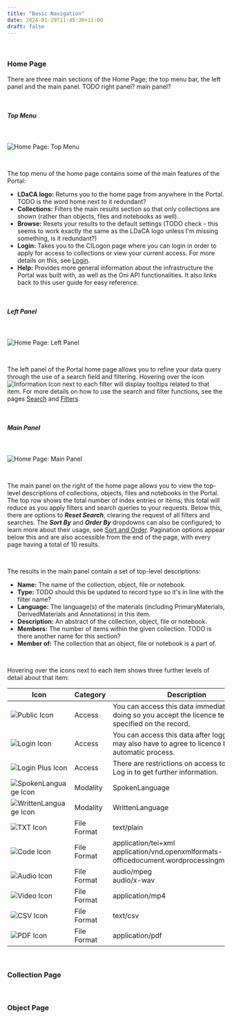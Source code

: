 ```yaml
---
title: "Basic Navigation"
date: 2024-01-29T11:45:30+11:00
draft: false
---
```


<br>

### Home Page

There are three main sections of the Home Page; the top menu bar, the left panel and the main panel. TODO right panel? main panel?

<br>

##### Top Menu

<br>

![Home Page: Top Menu](/help_docs/portal01-topMenu.png)

<br>

The top menu of the home page contains some of the main features of the Portal:
- __LDaCA logo:__ Returns you to the home page from anywhere in the Portal. TODO is the word home next to it redundant?
- __Collections:__ Filters the main results section so that only collections are shown (rather than objects, files and notebooks as well).
- __Browse:__ Resets your results to the default settings (TODO check - this seems to work exactly the same as the LDaCA logo unless I'm missing something, is it redundant?)
- __Login:__ Takes you to the CILogon page where you can login in order to apply for access to collections or view your current access. For more details on this, see [Login](/accessing-data/login/).
- __Help:__ Provides more general information about the infrastructure the Portal was built with, as well as the Oni API functionalities. It also links back to this user guide for easy reference.

<br>

##### Left Panel

<br>

![Home Page: Left Panel](/help_docs/portal01-leftPanel.png)

<br>

The left panel of the Portal home page allows you to refine your data query through the use of a search field and filtering. Hovering over the icon ![Information Icon](/help_docs/information.png) next to each filter will display tooltips related to that item. For more details on how to use the search and filter functions, see the pages [Search](/browsing-searching/search/) and [Filters](/browsing-searching/filters/).

<br>

##### Main Panel

<br>

![Home Page: Main Panel](/help_docs/portal01-mainFrame.png)

<br>

The main panel on the right of the home page allows you to view the top-level descriptions of collections, objects, files and notebooks in the Portal. The top row shows the total number of index entries or items; this total will reduce as you apply filters and search queries to your requests. Below this, there are options to ___Reset Search___, clearing the request of all filters and searches. The ___Sort By___ and ___Order By___ dropdowns can also be configured; to learn more about their usage, see [Sort and Order](/browsing-searching/sort-and-order/). Pagination options appear below this and are also accessible from the end of the page, with every page having a total of 10 results.

<br>

The results in the main panel contain a set of top-level descriptions:
- __Name:__ The name of the collection, object, file or notebook.
- __Type:__ TODO should this be updated to record type so it's in line with the filter name?
- __Language:__ The language(s) of the materials (including PrimaryMaterials, DerivedMaterials and Annotations) in this item.
- __Description:__ An abstract of the collection, object, file or notebook.
- __Members:__ The number of items within the given collection. TODO is there another name for this section?
- __Member of:__ The collection that an object, file or notebook is a part of.

<br>

Hovering over the icons next to each item shows three further levels of detail about that item:

Icon | Category | Description
--- | --- | ---
![Public Icon](/help_docs/public.svg) | Access | You can access this data immediately and by doing so you accept the licence terms specified on the record.
![Login Icon](/help_docs/login.svg) | Access | You can access this data after logging in. You may also have to agree to licence terms in an automatic process.
![Login Plus Icon](/help_docs/loginplus.svg) | Access | There are restrictions on access to this data. Log in to get further information.
![SpokenLanguage Icon](/help_docs/spokenlanguage.svg) | Modality | SpokenLanguage
![WrittenLanguage Icon](/help_docs/writtenlanguage.svg) | Modality | WrittenLanguage
![TXT Icon](/help_docs/file-lines-solid.svg) | File Format | text/plain
![Code Icon](/help_docs/file-code-solid.svg) | File Format | application/tei+xml<br>application/vnd.openxmlformats-officedocument.wordprocessingml.document
![Audio Icon](/help_docs/file-audio-solid.svg) | File Format | audio/mpeg<br>audio/x-wav
![Video Icon](/help_docs/file-video-solid.svg) | File Format | application/mp4
![CSV Icon](/help_docs/file-csv-solid.svg) | File Format | text/csv
![PDF Icon](/help_docs/file-pdf-solid.svg) | File Format | application/pdf

<br>

### Collection Page

<br>

### Object Page